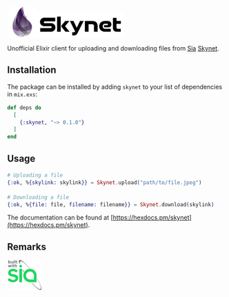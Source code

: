 <a href="https://siasky.net"><img src="https://github.com/alexfreska/elixir_skynet/blob/master/images/elixir.png" alt="Elixir" width="70" /><img src="https://github.com/alexfreska/elixir_skynet/blob/master/images/skynet.svg" alt="Skynet" width="200" /></a>

Unofficial Elixir client for uploading and downloading files from <a href="https://sia.tech/">Sia</a> <a href="https://siasky.net/">Skynet</a>.


## Installation

The package can be installed by adding `skynet` to your list of dependencies in `mix.exs`:

```elixir
def deps do
  [
    {:skynet, "~> 0.1.0"}
  ]
end
```


## Usage

```elixir
# Uploading a file
{:ok, %{skylink: skylink}} = Skynet.upload("path/to/file.jpeg")

# Downloading a file
{:ok, %{file: file, filename: filename}} = Skynet.download(skylink)
```

The documentation can be found at [https://hexdocs.pm/skynet](https://hexdocs.pm/skynet).

## Remarks
<a href="https://sia/tech"><img src="https://github.com/alexfreska/elixir_skynet/blob/master/images/built-with-sia.svg" alt="Built with Sia" width="80" /></a>
